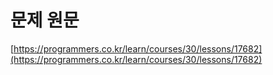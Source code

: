# 문제 원문

[https://programmers.co.kr/learn/courses/30/lessons/17682](https://programmers.co.kr/learn/courses/30/lessons/17682)
